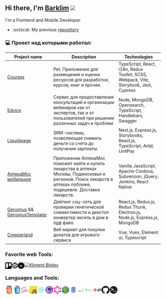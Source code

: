 <!--
**Barklim/Barklim** is a ✨ _special_ ✨ repository because its `README.md` (this file) appears on your GitHub profile.

Here are some ideas to get you started:

inspired By https://github.com/codeSTACKr/codeSTACKr
https://www.youtube.com/watch?v=n6d4KHSKqGk

https://github.com/gautamkrishnar
https://github.com/anuraghazra
https://simpleicons.org/
-->

## Hi there, I'm [Barklim][websitepholio]  <img src="https://media.giphy.com/media/WUlplcMpOCEmTGBtBW/giphy.gif" width="30">

I'm a Frontend and Mobile Developer.

<!-- - 🔭 I’m currently working on a [CreeperLand][websiteplant]! -->
- :octocat: My previous [repository][oldrep]

### 💻 Проект над которыми работал:

| Project name | Description | Technologies |
|----------|----------|----------|
| <a href="https://harmonious-heliotrope-135b77.netlify.app/">Сourses</a> | Pet. Приложение для размещения и оценки ресурсов для разработки, курсов, книг и прочее.   | TypeScript, React, i18n, Redux Toolkit, SCSS, Webpack, Vite, Storybook, Jest, Cypress   |
| <a href="https://edvice.pro/">Edvice</a> | Cервис для предоставления консультаций и организации вебинаров как от экспертов, так и от пользователей при решении различных задач и проблем   | Node, MongoDB, Opensearch, TypeScript, Handlebars, Swagger   |
| <a href="https://liquidwage.com/en">Liquidwage</a>  | SRM-система, позволяющая снимать деньги со счета до получения зарплаты.   | Next.js, Express.js, Storybooks, React.js, TypeScript, Antd, UnitPay |
| <a href="https://apps.apple.com/ru/app/%D0%B0%D0%BF%D1%82%D0%B5%D0%BA%D0%B0%D0%BC%D0%BE%D1%81-%D0%BF%D0%BE%D0%B8%D1%81%D0%BA-%D0%BB%D0%B5%D0%BA%D0%B0%D1%80%D1%81%D1%82%D0%B2/id1292282198">АптекаМос мобильное</a>  | Приложение АптекаМос поможет найти и купить лекарства в аптеках Москвы, Подмосковья и регионов. Поиск лекарств в аптеках поближе, подешевле. Доставка лекарств.   | Vanilla JavaScript, Apache Cordova, Subversion, jQuery, Jenkins, React Native |
| <a href="https://github.com/Barklim/Genomus">Genomus</a> && <a href="https://github.com/Barklim/GenomusTemplater">GenomusTemplater</a>  | Дейтинг соц-сеть для проверки генетической совместимости и декстоп конвертер эксель в дом в пдф файл.  | React.js, Redux.js, Redux Thunk, Electron.js, Node.js, Express.js, MongoDB |
| <a href="https://creeperlandvue.netlify.app/">Сreeperland</a> | Веб маркет для покупки донатов для игрового сервиса | Vue, Vuex, Element ui, Typescript |


### Favorite web Tools:

<a href=[trello]>
  <img align="left" alt="Kliment Trello" width="21px" src="https://raw.githubusercontent.com/Barklim/Barklim/master/i/trello.png" />
</a>
<a href="https://codesandbox.io/u/kliment.barkalov">
  <img align="left"  alt="Kliment Barkalov | CodeSandbox" width="20px" src="https://raw.githubusercontent.com/anuraghazra/anuraghazra/master/assets/codesandbox.svg" />
</a>
<a href=[bitdev]>
  <img align="left" alt="Kliment Bitdev" width="21px" src="https://raw.githubusercontent.com/Barklim/Barklim/master/i/bit1.png"/>
</a>
<a href=[bitdev]>
  <img alt="Kliment Bitdev" width="21px" left="20px" src="https://cdn4.iconfinder.com/data/icons/logos-brands-5/24/codewars-512.png"/>
</a>

### Languages and Tools:

<img align="left" alt="HTML5" width="26px" src="https://raw.githubusercontent.com/github/explore/80688e429a7d4ef2fca1e82350fe8e3517d3494d/topics/html/html.png" />
<img align="left" alt="CSS3" width="26px" src="https://raw.githubusercontent.com/github/explore/80688e429a7d4ef2fca1e82350fe8e3517d3494d/topics/css/css.png" />
<img align="left" alt="Sass" width="26px" src="https://raw.githubusercontent.com/github/explore/80688e429a7d4ef2fca1e82350fe8e3517d3494d/topics/sass/sass.png" />
<img align="left" alt="JavaScript" width="26px" src="https://raw.githubusercontent.com/github/explore/80688e429a7d4ef2fca1e82350fe8e3517d3494d/topics/javascript/javascript.png" />
<img align="left" alt="React" width="26px" src="https://raw.githubusercontent.com/github/explore/80688e429a7d4ef2fca1e82350fe8e3517d3494d/topics/react/react.png" />
<img align="left" alt="Gatsby" width="26px" src="https://raw.githubusercontent.com/github/explore/e94815998e4e0713912fed477a1f346ec04c3da2/topics/gatsby/gatsby.png" />
<img align="left" alt="GraphQL" width="26px" src="https://raw.githubusercontent.com/github/explore/80688e429a7d4ef2fca1e82350fe8e3517d3494d/topics/graphql/graphql.png" />
<img align="left" alt="Node.js" width="26px" src="https://raw.githubusercontent.com/github/explore/80688e429a7d4ef2fca1e82350fe8e3517d3494d/topics/nodejs/nodejs.png" />
<img align="left" alt="SQL" width="26px" src="https://raw.githubusercontent.com/github/explore/80688e429a7d4ef2fca1e82350fe8e3517d3494d/topics/sql/sql.png" />
<img align="left" alt="MySQL" width="26px" src="https://raw.githubusercontent.com/github/explore/80688e429a7d4ef2fca1e82350fe8e3517d3494d/topics/mysql/mysql.png" />
<img align="left" alt="MongoDB" width="26px" src="https://raw.githubusercontent.com/github/explore/80688e429a7d4ef2fca1e82350fe8e3517d3494d/topics/mongodb/mongodb.png" />
<img align="left" alt="Git" width="26px" src="https://raw.githubusercontent.com/github/explore/80688e429a7d4ef2fca1e82350fe8e3517d3494d/topics/git/git.png" />
<img align="left" alt="GitHub" width="26px" src="https://raw.githubusercontent.com/github/explore/78df643247d429f6cc873026c0622819ad797942/topics/github/github.png" />
<img align="left" alt="Terminal" width="26px" src="https://raw.githubusercontent.com/github/explore/80688e429a7d4ef2fca1e82350fe8e3517d3494d/topics/terminal/terminal.png" />

[websiteoldpholio]: https://barklim.github.io/
[websitepholio]: https://barklim.github.io/folio/
[website]: https://c.com
[websiteplant]: https://github.com/Barklim/CreeperLand
[trello]: https://trello.com/b/ToA7vWwJ/projects-barklim
[bitdev]: https://bit.dev/barklim/barklim
[oldrep]: https://github.com/Barkarula
[twitter]: https://twitter.com/c
[youtube]: https://youtube.com/c
[instagram]: https://instagram.com/c
[linkedin]: https://linkedin.com/in/c
[webdevplaylist]: https://www.youtube.com/playlist?list=PLkwxH9e_vrAJ0WbEsFA9W3I1W-g_BTsbt
[jsplaylist]: https://www.youtube.com/playlist?list=PLkwxH9e_vrALRJKu7wfXby3MKeflhTu6B
[cssplaylist]: https://www.youtube.com/playlist?list=PLkwxH9e_vrALSdvZuEh6gqQdmDoDIoqz4
[reactplaylist]: https://www.youtube.com/playlist?list=PLkwxH9e_vrAK4TdffpxKY3QGyHCpxFcQ0

